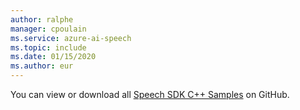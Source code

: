 ```yaml
---
author: ralphe
manager: cpoulain
ms.service: azure-ai-speech
ms.topic: include
ms.date: 01/15/2020
ms.author: eur
---
```


You can view or download all [Speech SDK C++ Samples](https://aka.ms/speech/github-cpp) on GitHub. 
